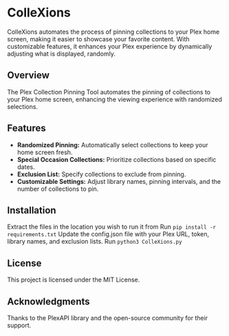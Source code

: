 # ColleXions
ColleXions automates the process of pinning collections to your Plex home screen, making it easier to showcase your favorite content. With customizable features, it enhances your Plex experience by dynamically adjusting what is displayed, randomly.

## Overview
The Plex Collection Pinning Tool automates the pinning of collections to your Plex home screen, enhancing the viewing experience with randomized selections.

## Features
- **Randomized Pinning:** Automatically select collections to keep your home screen fresh.
- **Special Occasion Collections:** Prioritize collections based on specific dates.
- **Exclusion List:** Specify collections to exclude from pinning.
- **Customizable Settings:** Adjust library names, pinning intervals, and the number of collections to pin.

## Installation
Extract the files in the location you wish to run it from
Run ```pip install -r requirements.txt```
Update the config.json file with your Plex URL, token, library names, and exclusion lists.
Run ```python3 ColleXions.py```

## License
This project is licensed under the MIT License.

## Acknowledgments
Thanks to the PlexAPI library and the open-source community for their support.
